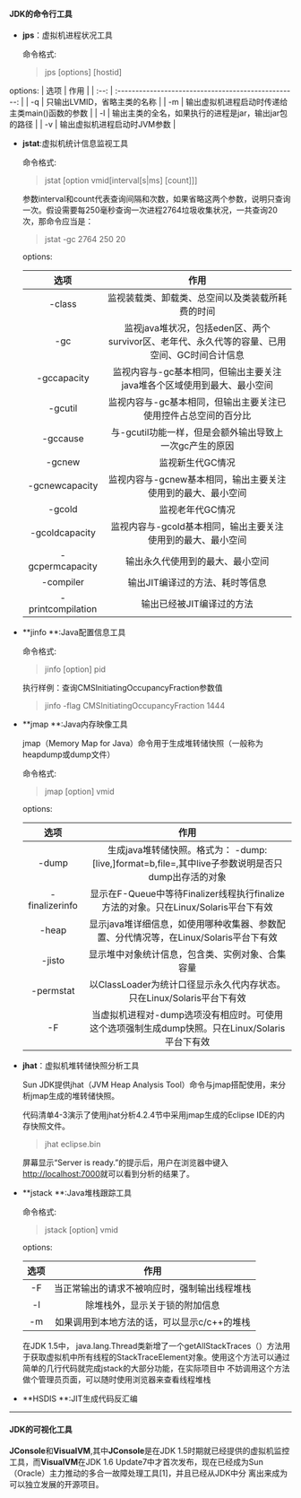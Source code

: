 #### JDK的命令行工具 

- **jps**：虚拟机进程状况工具 

  命令格式:

  > jps 	\[options\] 	\[hostid\]	 

options:
| 选项 |                         作用                         |
| :--: | :--------------------------------------------------: |
|  -q  |             只输出LVMID，省略主类的名称              |
|  -m  |    输出虚拟机进程启动时传递给主类main()函数的参数    |
|  -l  | 输出主类的全名，如果执行的进程是jar，输出jar包的路径 |
|  -v  |             输出虚拟机进程启动时JVM参数              |



- **jstat**:虚拟机统计信息监视工具 

  命令格式: 

  > jstat	\[option vmid\[interval\[s|ms\]	\[count\]\]\] 

  参数interval和count代表查询间隔和次数，如果省略这两个参数，说明只查询一次。假设需要每250毫秒查询一次进程2764垃圾收集状况，一共查询20次，那命令应当是： 

  > jstat	-gc 	2764 	250 	20 
  
  options:
  
  |       选项        |                             作用                             |
  | :---------------: | :----------------------------------------------------------: |
  |      -class       |       监视装载类、卸载类、总空间以及类装载所耗费的时间       |
  |        -gc        | 监视java堆状况，包括eden区、两个survivor区、老年代、永久代等的容量、已用空间、GC时间合计信息 |
  |    -gccapacity    | 监视内容与-gc基本相同，但输出主要关注java堆各个区域使用到最大、最小空间 |
  |      -gcutil      | 监视内容与-gc基本相同，但输出主要关注已使用控件占总空间的百分比 |
  |     -gccause      |   与-gcutil功能一样，但是会额外输出导致上一次gc产生的原因    |
  |      -gcnew       |                       监视新生代GC情况                       |
  |  -gcnewcapacity   | 监视内容与-gcnew基本相同，输出主要关注使用到的最大、最小空间 |
  |      -gcold       |                       监视老年代GC情况                       |
  |  -gcoldcapacity   | 监视内容与-gcold基本相同，输出主要关注使用到的最大、最小空间 |
  |  -gcpermcapacity  |               输出永久代使用到的最大、最小空间               |
  |     -compiler     |               输出JIT编译过的方法、耗时等信息                |
  | -printcompilation |                  输出已经被JIT编译过的方法                   |



- **jinfo **:Java配置信息工具 

  命令格式:

  > jinfo	\[option\]	pid 

  执行样例：查询CMSInitiatingOccupancyFraction参数值 

  > jinfo	-flag	CMSInitiatingOccupancyFraction 1444 



- **jmap **:Java内存映像工具 

  jmap（Memory Map for Java）命令用于生成堆转储快照（一般称为heapdump或dump文件）

  命令格式:

  > jmap	\[option\]	vmid 

  options:

  |      选项      |                             作用                             |
  | :------------: | :----------------------------------------------------------: |
  |     -dump      | 生成java堆转储快照。格式为： -dump:[live,]format=b,file=,其中live子参数说明是否只dump出存活的对象 |
  | -finalizerinfo | 显示在F-Queue中等待Finalizer线程执行finalize方法的对象。只在Linux/Solaris平台下有效 |
  |     -heap      | 显示java堆详细信息，如使用哪种收集器、参数配置、分代情况等，在Linux/Solaris平台下有效 |
  |     -jisto     |       显示堆中对象统计信息，包含类、实例对象、合集容量       |
  |   -permstat    | 以ClassLoader为统计口径显示永久代内存状态。只在Linux/Solaris平台下有效 |
  |       -F       | 当虚拟机进程对-dump选项没有相应时。可使用这个选项强制生成dump快照。只在Linux/Solaris平台下有效 |



- **jhat**：虚拟机堆转储快照分析工具 

  Sun JDK提供jhat（JVM Heap Analysis Tool）命令与jmap搭配使用，来分析jmap生成的堆转储快照。 

  代码清单4-3演示了使用jhat分析4.2.4节中采用jmap生成的Eclipse IDE的内存快照文件。 

  > jhat eclipse.bin

  屏幕显示“Server is ready.”的提示后，用户在浏览器中键入[http://localhost:7000](http://localhost:7000/)就可以看到分析的结果了。



- **jstack **:Java堆栈跟踪工具 

  命令格式:

  > jstack	\[option\]	vmid 

  options:

  | 选项 |                     作用                     |
  | :--: | :------------------------------------------: |
  |  -F  | 当正常输出的请求不被响应时，强制输出线程堆栈 |
  |  -l  |        除堆栈外，显示关于锁的附加信息        |
  |  -m  | 如果调用到本地方法的话，可以显示c/c++的堆栈  |

  在JDK 1.5中， java.lang.Thread类新增了一个getAllStackTraces（）方法用于获取虚拟机中所有线程的StackTraceElement对象。使用这个方法可以通过简单的几行代码就完成jstack的大部分功能，在实际项目中
  不妨调用这个方法做个管理员页面，可以随时使用浏览器来查看线程堆栈 



- **HSDIS **:JIT生成代码反汇编 



---

#### JDK的可视化工具 

**JConsole**和**VisualVM**,其中**JConsole**是在JDK 1.5时期就已经提供的虚拟机监控工具，而**VisualVM**在JDK 1.6 Update7中才首次发布，现在已经成为Sun（Oracle）主力推动的多合一故障处理工具[1]，并且已经从JDK中分
离出来成为可以独立发展的开源项目。 